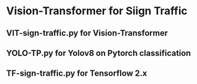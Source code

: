 # Vision-Transformer for Siign Traffic

## VIT-sign-traffic.py for  Vision-Transformer
## YOLO-TP.py for Yolov8 on Pytorch classification
## TF-sign-traffic.py for Tensorflow 2.x



